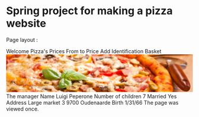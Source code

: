 # Spring project for making a pizza website

Page layout :

Welcome Pizza's Prices From to Price Add Identification Basket
![logo](https://github.com/Moges-Retta/Spring/blob/master/src/main/resources/static/images/luigi.jpg)
The manager
Name
Luigi Peperone
Number of children
7
Married
Yes
Address
Large market 3 9700 Oudenaarde
Birth
1/31/66
The page was viewed once.
